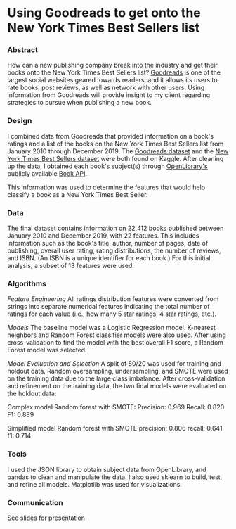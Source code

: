 # Using Goodreads to get onto the New York Times Best Sellers list

### Abstract
How can a new publishing company break into the industry and get their books onto the New York Times Best Sellers list? [Goodreads](https://www.goodreads.com) is one of the largest social websites geared towards readers, and it allows its users to rate books, post reviews, as well as network with other users. Using information from Goodreads will provide insight to my client regarding strategies to pursue when publishing a new book.


### Design

I combined data from Goodreads that provided information on a book's ratings and a list of the books on the New York Times Best Sellers list from January 2010 through December 2019. The [Goodreads dataset](https://www.kaggle.com/datasets/bahramjannesarr/goodreads-book-datasets-10m) and the [New York Times Best Sellers dataset](https://www.kaggle.com/datasets/dhruvildave/new-york-times-best-sellers) were both found on Kaggle. After cleaning up the data, I obtained each book's subject(s) through [OpenLibrary's](https://openlibrary.org/) publicly available [Book API](https://openlibrary.org/dev/docs/api/books).

This information was used to determine the features that would help classify a book as a New York Times Best Seller.

### Data

The final dataset contains information on 22,412 books published between January 2010 and December 2019, with 22 features. This includes information such as the book's title, author, number of pages, date of publishing, overall user rating, rating distributions, the number of reviews, and ISBN. (An ISBN is a unique identifier for each book.) For this initial analysis, a subset of 13 features were used.

### Algorithms

*Feature Engineering*
All ratings distribution features were converted from strings into separate numerical features indicating the total number of ratings for each value (i.e., how many 5 star ratings, 4 star ratings, etc.).

*Models*
The baseline model was a Logistic Regression model. K-nearest neighbors and Random Forest classifier models were also used. After using cross-validation to find the model with the best overall F1 score, a Random Forest model was selected.

*Model Evaluation and Selection*
A split of 80/20 was used for training and holdout data. Random oversampling, undersampling, and SMOTE were used on the training data due to the large class imbalance. After cross-validation and refinement on the training data, the two final models were evaluated on the holdout data:

Complex model
Random forest with SMOTE:
Precision: 0.969
Recall: 0.820
F1: 0.889

Simplified model
Random forest with SMOTE
precision: 0.806
recall: 0.641
f1: 0.714

### Tools

I used the JSON library to obtain subject data from OpenLibrary, and pandas to clean and manipulate the data. I also used sklearn to build, test, and refine all models. Matplotlib was used for visualizations.

### Communication

See slides for presentation